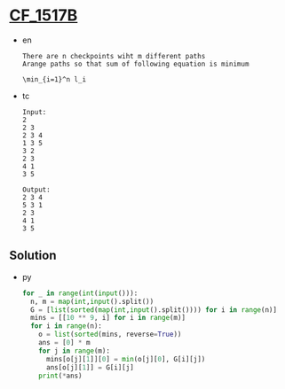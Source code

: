 # [CF_1517B](https://codeforces.com/contest/1517/B)

* en

  ```en
  There are n checkpoints wiht m different paths
  Arange paths so that sum of following equation is minimum

  \min_{i=1}^n l_i
  ```

* tc

  ```tc
  Input:
  2
  2 3
  2 3 4
  1 3 5
  3 2
  2 3
  4 1
  3 5

  Output:
  2 3 4
  5 3 1
  2 3
  4 1
  3 5
  ```

## Solution

* py

  ```py
  for _ in range(int(input())):
    n, m = map(int,input().split())
    G = [list(sorted(map(int,input().split()))) for i in range(n)]
    mins = [[10 ** 9, i] for i in range(m)]
    for i in range(n):
      o = list(sorted(mins, reverse=True))
      ans = [0] * m
      for j in range(m):
        mins[o[j][1]][0] = min(o[j][0], G[i][j])
        ans[o[j][1]] = G[i][j]
      print(*ans)
  ```
